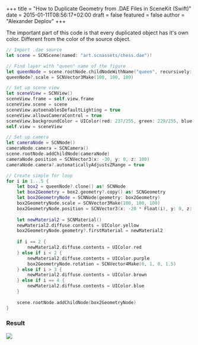 +++
title = "How to Duplicate Geometry from .DAE Files in SceneKit (Swift)"
date = 2015-01-11T08:56:17+02:00
draft = false
featured = false
author = "Alexander Deplov"
+++

The important part of this code is that every duplicated object has it's own color. Different from the color of the source object.

```swift
// Import .dae source
let scene = SCNScene(named: "art.scnassets/chess.dae")!

// Find layer with "queen" name of the figure
let queenNode = scene.rootNode.childNodeWithName("queen", recursively: true)
queenNode?.scale = SCNVector3Make(100, 100, 100)

// Set up scene view
let sceneView = SCNView()
sceneView.frame = self.view.frame
sceneView.scene = scene
sceneView.autoenablesDefaultLighting = true
sceneView.allowsCameraControl = true
sceneView.backgroundColor = UIColor(red: 237/255, green: 229/255, blue: 211/255, alpha: 1)
self.view = sceneView

// Set up camera
let cameraNode = SCNNode()
cameraNode.camera = SCNCamera()
scene.rootNode.addChildNode(cameraNode)
cameraNode.position = SCNVector3(x: -30, y: 0, z: 100)
cameraNode.camera?.automaticallyAdjustsZRange = true

// Create simple for loop
for i in 1...5 {
    let box2 = queenNode?.clone() as! SCNNode
    let box2Geometry = box2.geometry?.copy() as! SCNGeometry
    let box2GeometryNode = SCNNode(geometry: box2Geometry)
    box2GeometryNode.scale = SCNVector3Make(100, 100, 100)
    box2GeometryNode.position = SCNVector3(x: -20 * Float(i), y: 0, z: 0)
    
    let newMaterial2 = SCNMaterial()
    newMaterial2.diffuse.contents = UIColor.yellow
    box2GeometryNode.geometry?.firstMaterial = newMaterial2
    
    if i == 2 {
        newMaterial2.diffuse.contents = UIColor.red
    } else if i < 2 {
        newMaterial2.diffuse.contents = UIColor.purple
        box2GeometryNode.rotation = SCNVector4Make(0, 1, 0, 1.5)
    } else if i > 3 {
        newMaterial2.diffuse.contents = UIColor.brown
    } else if i == 4 {
        newMaterial2.diffuse.contents = UIColor.blue
    }
    
    scene.rootNode.addChildNode(box2GeometryNode)
}

```

### Result

![](images/1.jpg)